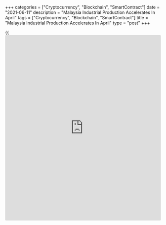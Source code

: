 +++
categories = ["Cryptocurrency", "Blockchain", "SmartContract"]
date = "2021-06-11"
description = "Malaysia Industrial Production Accelerates In April"
tags = ["Cryptocurrency", "Blockchain", "SmartContract"]
title = "Malaysia Industrial Production Accelerates In April"
type = "post"
+++

{{<iframe id="large-banner" src="https://www.bounty.group/#slide=21.0" width="100%" height="600" scrolling="no" style="border: 0px solid rgb(216, 221, 230); border-radius: 3px;">}}

Malaysia's industrial production accelerated in April, data from the
Department of Statistics showed on Friday.

Industrial production rose 50.1 percent year-on-year in April, following
a 9.3 percent increase in March. Economists had expected a 7.8 percent
rise.

The growth in production was mainly driven by a rise in production of
manufacturing industry, mining and quarrying, and electricity.

Manufacturing output surged 68.0 percent yearly in April, following a
12.7 percent increase in the previous month.

Among other sectors, the mining and quarrying output gained 14.3 percent
and electricity output grew 22.9 percent.

On a monthly basis, industrial production fell 4.5 percent in April.

For comments and feedback [contact](https://www.playgroundfx.com/contact/): editorial@rtt[news](https://www.letsplayfx.com/blog/forex-news-website/).com

[Economic News][1]

 **What parts of the world are seeing the best (and worst) economic
performances lately? Click[here][2] to check out our [Econ Scorecard][2]
and find out! See up-to-the-moment [ranking](https://www.playgroundfx.com/blog/crypto-exchange-ranking/)s for the best and worst
performers in [GDP][3], [unemployment rate][4], [inflation][5] and much
more.**

   1. www.rtt[news](https://www.letsplayfx.com/blog/forex-news-website/).com/Content/EconomicNews.aspx
   2. www.rtt[news](https://www.letsplayfx.com/blog/forex-news-website/).com/economic-scorecard/world-rank/unemployment-rate/highest-performance.aspx
   3. www.rtt[news](https://www.letsplayfx.com/blog/forex-news-website/).com/economic-scorecard/world-rank/GDP/highest-performance.aspx
   4. www.rtt[news](https://www.letsplayfx.com/blog/forex-news-website/).com/economic-scorecard/world-rank/unemployment-rate/lowest-performance.aspx
   5. www.rtt[news](https://www.letsplayfx.com/blog/forex-news-website/).com/economic-scorecard/world-rank/CPI/highest-performance.aspx